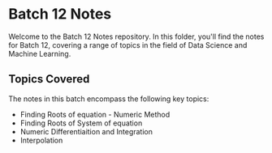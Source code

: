 # Batch 12 Notes

Welcome to the Batch 12 Notes repository. In this folder, you'll find the notes for Batch 12, covering a range of topics in the field of Data Science and Machine Learning.

## Topics Covered

The notes in this batch encompass the following key topics:

  - Finding Roots of equation - Numeric Method
  - Finding Roots of System of equation
  - Numeric Differentiaition and Integration
  - Interpolation
    
